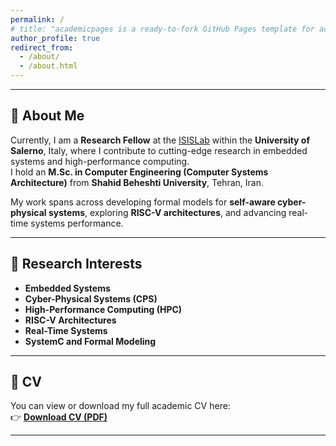 ```yaml
---
permalink: /
# title: "academicpages is a ready-to-fork GitHub Pages template for academic personal websites"
author_profile: true
redirect_from: 
  - /about/
  - /about.html
---
```



------
## 👋 About Me

Currently, I am a **Research Fellow** at the [ISISLab](https://www.isislab.it) within the **University of Salerno**, Italy, where I contribute to cutting-edge research in embedded systems and high-performance computing.  
I hold an **M.Sc. in Computer Engineering (Computer Systems Architecture)** from **Shahid Beheshti University**, Tehran, Iran.

My work spans across developing formal models for **self-aware cyber-physical systems**, exploring **RISC-V architectures**, and advancing real-time systems performance.

---

## 🔬 Research Interests

- **Embedded Systems**
- **Cyber-Physical Systems (CPS)**
- **High-Performance Computing (HPC)**
- **RISC-V Architectures**
- **Real-Time Systems**
- **SystemC and Formal Modeling**

---

## 📄 CV

You can view or download my full academic CV here:  
👉 [**Download CV (PDF)**](/files/CV-MohammadVazirpanah.pdf)

---

